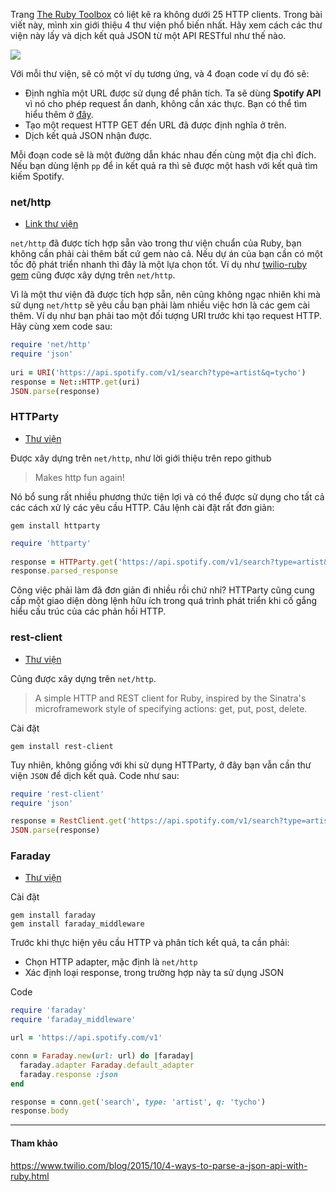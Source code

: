 Trang [The Ruby Toolbox](https://www.ruby-toolbox.com/categories/http_clients) có liệt kê ra không dưới 25 HTTP clients. Trong bài viết này, mình xin giới thiệu 4 thư viện phổ biến nhất. Hãy xem cách các thư viện này lấy và dịch kết quả JSON từ một API RESTful như thế nào.

![](https://images.viblo.asia/dbde54aa-4b0b-477c-9210-87abadec0518.gif)

Với mỗi thư viện, sẽ có một ví dụ tương ứng, và 4 đoạn code ví dụ đó sẽ:

- Định nghĩa một URL được sử dụng để phân tích. Ta sẽ dùng **Spotify API** vì nó cho phép request ẩn danh, không cần xác thực. Bạn có thể tìm hiểu thêm ở [đây](https://developer.spotify.com/documentation/web-api/).
- Tạo một request HTTP GET đến URL đã được định nghĩa ở trên.
- Dịch kết quả JSON nhận được.

Mỗi đoạn code sẽ là một đường dẫn khác nhau đến cùng một địa chỉ đích. Nếu bạn dùng lệnh `pp` để in kết quả ra thì sẽ được một hash với kết quả tìm kiếm Spotify.

### net/http

- [Link thư viện](http://ruby-doc.org/stdlib-2.2.3/libdoc/net/http/rdoc/Net/HTTP.html)

`net/http` đã được tích hợp sẵn vào trong thư viện chuẩn của Ruby, bạn không cần phải cài thêm bất cứ gem nào cả. Nếu dự án của bạn cần có một tốc độ phát triển nhanh thì đây là một lựa chọn tốt. Ví dụ như [twilio-ruby gem](https://www.twilio.com/docs/libraries/ruby) cũng được xây dựng trên `net/http`.

Vì là một thư viện đã được tích hợp sẵn, nên cũng không ngạc nhiên khi mà sử dụng `net/http` sẽ yêu cầu bạn phải làm nhiều việc hơn là các gem cài thêm. Ví dụ như bạn phải tao một đối tượng URI trước khi tạo request HTTP. Hãy cùng xem code sau:

```ruby
require 'net/http'
require 'json'
 
uri = URI('https://api.spotify.com/v1/search?type=artist&q=tycho')
response = Net::HTTP.get(uri)
JSON.parse(response)
```

### HTTParty

- [Thư viện](https://github.com/jnunemaker/httparty)

Được xây dựng trên `net/http`, như lời giới thiệu trên repo github

> Makes http fun again!

Nó bổ sung rất nhiều phương thức tiện lợi và có thể được sử dụng cho tất cả các cách xử lý các yêu cầu HTTP. Câu lệnh cài đặt rất đơn giản:

```
gem install httparty
```


```ruby
require 'httparty'
 
response = HTTParty.get('https://api.spotify.com/v1/search?type=artist&q=tycho')
response.parsed_response
```

Công việc phải làm đã đơn giản đi nhiều rồi chứ nhỉ? HTTParty cũng cung cấp một giao diện dòng lệnh hữu ích trong quá trình phát triển khi cố gắng hiểu cấu trúc của các phản hồi HTTP.

### rest-client

- [Thư viện](https://github.com/rest-client/rest-client)

Cũng được xây dựng trên `net/http`.

> A simple HTTP and REST client for Ruby, inspired by the Sinatra's microframework style of specifying actions: get, put, post, delete.
> 
Cài đặt

```
gem install rest-client
```

Tuy nhiên, không giống với khi sử dụng HTTParty, ở đây bạn vẫn cần thư viện `JSON` để dịch kết quả. Code như sau:

```ruby
require 'rest-client'
require 'json'

response = RestClient.get('https://api.spotify.com/v1/search?type=artist&q=tycho')
JSON.parse(response)
```

### Faraday

- [Thư viện](https://github.com/lostisland/faraday)

Cài đặt
``` 
gem install faraday
gem install faraday_middleware
```

Trước khi thực hiện yêu cầu HTTP và phân tích kết quả, ta cần phải:

- Chọn HTTP adapter, mặc định là `net/http`
- Xác định loại response, trong trường hợp này ta sử dụng JSON

Code
```ruby
require 'faraday'
require 'faraday_middleware'

url = 'https://api.spotify.com/v1'

conn = Faraday.new(url: url) do |faraday|
  faraday.adapter Faraday.default_adapter
  faraday.response :json
end

response = conn.get('search', type: 'artist', q: 'tycho')
response.body
```

***
#### Tham khảo

https://www.twilio.com/blog/2015/10/4-ways-to-parse-a-json-api-with-ruby.html